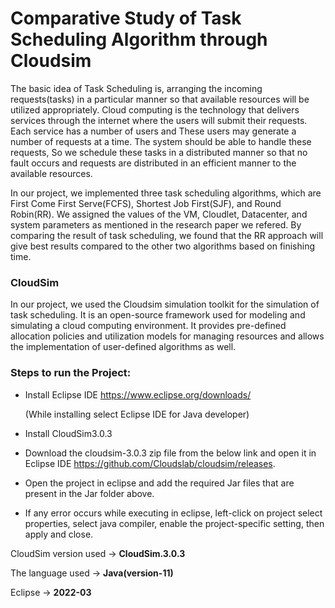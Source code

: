 # Comparative Study of Task Scheduling Algorithm through Cloudsim

The basic idea of Task Scheduling is, arranging the incoming requests(tasks) in a particular manner so that available resources will be utilized appropriately. Cloud computing is the technology that delivers services through the internet where the users will submit their requests. Each service has a number of users and These users may generate a number of requests at a time. The system should be able to handle these requests, So we schedule these tasks in a distributed manner so that no fault occurs and requests are distributed in an efficient manner to the available resources.

In our project, we implemented three task scheduling algorithms, which are First Come First Serve(FCFS), Shortest Job First(SJF), and Round Robin(RR). We assigned the values of the VM, Cloudlet, Datacenter, and system parameters as mentioned in the research paper we refered. By comparing the result of task scheduling, we found that the RR approach will give best results compared to the other two algorithms based on finishing time.

### CloudSim

In our project, we used the Cloudsim simulation toolkit for the simulation of task scheduling.
It is an open-source framework used for modeling and simulating a cloud computing environment. It provides pre-defined allocation policies and utilization models for managing resources and allows the implementation of user-defined algorithms as well.

### Steps to run the Project:

* Install Eclipse IDE
https://www.eclipse.org/downloads/

   (While installing select Eclipse IDE for Java developer)
* Install CloudSim3.0.3
* Download the cloudsim-3.0.3 zip file from the below link and open it in Eclipse IDE
https://github.com/Cloudslab/cloudsim/releases.
* Open the project in eclipse and add the required Jar files that are present in the Jar folder above.
* If any error occurs while executing in eclipse, left-click on project select properties, select java compiler, enable the project-specific setting, then apply and close.

CloudSim version used → **CloudSim.3.0.3**

The language used → **Java(version-11)**

Eclipse → **2022-03**